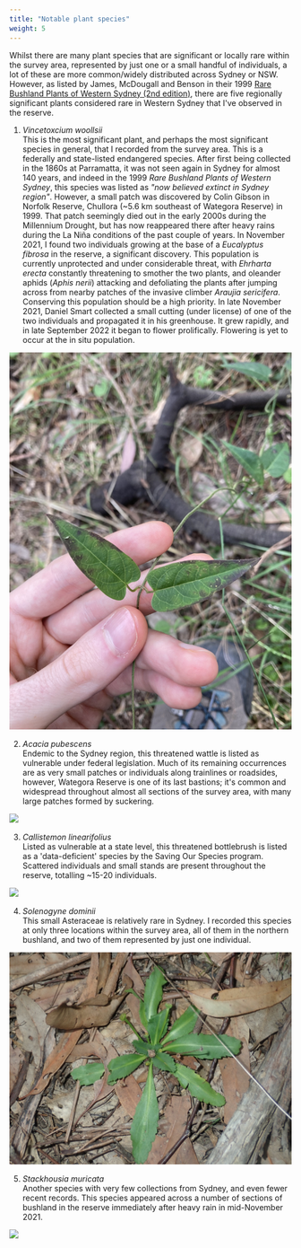 ```yaml
---
title: "Notable plant species"
weight: 5
---
```


Whilst there are many plant species that are significant or locally rare within the survey area, represented by just one or a small handful of individuals, a lot of these are more common/widely distributed across Sydney or NSW. However, as listed by James, McDougall and Benson in their 1999 [Rare Bushland Plants of Western Sydney (2nd edition)](https://www.researchgate.net/publication/331586736_Rare_Bushland_Plants_of_Western_Sydney_Second_edition_1999), there are five regionally significant plants considered rare in Western Sydney that I've observed in the reserve. 

1. *Vincetoxcium woollsii*    
This is the most significant plant, and perhaps the most significant species in general, that I recorded from the survey area. This is a federally and state-listed endangered species. After first being collected in the 1860s at Parramatta, it was not seen again in Sydney for almost 140 years, and indeed in the 1999 *Rare Bushland Plants of Western Sydney*, this species was listed as *"now believed extinct in Sydney region"*. However, a small patch was discovered by Colin Gibson in Norfolk Reserve, Chullora (~5.6 km southeast of Wategora Reserve) in 1999. That patch seemingly died out in the early 2000s during the Millennium Drought, but has now reappeared there after heavy rains during the La Niña conditions of the past couple of years. In November 2021, I found two individuals growing at the base of a *Eucalyptus fibrosa* in the reserve, a significant discovery. This population is currently unprotected and under considerable threat, with *Ehrharta erecta* constantly threatening to smother the two plants, and oleander aphids (*Aphis nerii*) attacking and defoliating the plants after jumping across from nearby patches of the invasive climber *Araujia sericifera*. Conserving this population should be a high priority. In late November 2021, Daniel Smart collected a small cutting (under license) of one of the two individuals and propagated it in his greenhouse. It grew rapidly, and in late September 2022 it began to flower prolifically. Flowering is yet to occur at the in situ population.

![](vine.JPG)

2. *Acacia pubescens*   
Endemic to the Sydney region, this threatened wattle is listed as vulnerable under federal legislation. Much of its remaining occurrences are as very small patches or individuals along trainlines or roadsides, however, Wategora Reserve is one of its last bastions; it's common and widespread throughout almost all sections of the survey area, with many large patches formed by suckering.  

![](wattle2.JPG)

3. *Callistemon linearifolius*    
Listed as vulnerable at a state level, this threatened bottlebrush is listed as a 'data-deficient' species by the Saving Our Species program. Scattered individuals and small stands are present throughout the reserve, totalling ~15-20 individuals. 

![](bottlebrush.JPG)

4. *Solenogyne dominii*       
This small Asteraceae is relatively rare in Sydney. I recorded this species at only three locations within the survey area, all of them in the northern bushland, and two of them represented by just one individual.

![](daisy.JPG)

5. *Stackhousia muricata*    
Another species with very few collections from Sydney, and even fewer recent records. This species appeared across a number of sections of bushland in the reserve immediately after heavy rain in mid-November 2021. 

![](stack.JPG)



